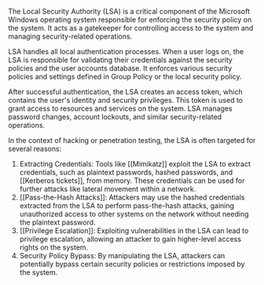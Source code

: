 The Local Security Authority (LSA) is a critical component of the Microsoft Windows operating system responsible for enforcing the security policy on the system. It acts as a gatekeeper for controlling access to the system and managing security-related operations. 

LSA handles all local authentication processes. When a user logs on, the LSA is responsible for validating their credentials against the security policies and the user accounts database. It enforces various security policies and settings defined in Group Policy or the local security policy.

After successful authentication, the LSA creates an access token, which contains the user's identity and security privileges. This token is used to grant access to resources and services on the system. LSA manages password changes, account lockouts, and similar security-related operations.

In the context of hacking or penetration testing, the LSA is often targeted for several reasons:

1. Extracting Credentials: Tools like [[Mimikatz]] exploit the LSA to extract credentials, such as plaintext passwords, hashed passwords, and [[Kerberos tickets]], from memory. These credentials can be used for further attacks like lateral movement within a network.
2. [[Pass-the-Hash Attacks]]: Attackers may use the hashed credentials extracted from the LSA to perform pass-the-hash attacks, gaining unauthorized access to other systems on the network without needing the plaintext password.
3. [[Privilege Escalation]]: Exploiting vulnerabilities in the LSA can lead to privilege escalation, allowing an attacker to gain higher-level access rights on the system.
4. Security Policy Bypass: By manipulating the LSA, attackers can potentially bypass certain security policies or restrictions imposed by the system.

